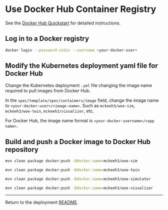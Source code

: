 
# Use Docker Hub Container Registry

See the [Docker Hub Quickstart](https://docs.docker.com/docker-hub/) for detailed instructions.

## Log in to a Docker registry

~~~bash
docker login --password-stdin --username <your-docker-user>
~~~

## Modify the Kubernetes deployment yaml file for Docker Hub

Change the Kubernetes deployment `.yml` file changing the image name required to pull images from Docker Hub.

In the `spec/template/spec/contaimers/image` field, change the image name to `<your-docker-user>/<image-name>`.
Such as `mckeeh3/woe-sim`, `mckeeh3/woe-twin`, `mckeeh3/visualizer`, etc.

For Docker Hub, the image name format is `<your-docker-username>/<app name>`.

## Build and push a Docker image to Docker Hub repository

~~~bash
mvn clean package docker:push -Ddocker.name=mckeeh3/woe-sim
~~~

~~~bash
mvn clean package docker:push -Ddocker.name=mckeeh3/woe-twin
~~~

~~~bash
mvn clean package docker:push -Ddocker.name=mckeeh3/woe-simulator
~~~

~~~bash
mvn clean package docker:push -Ddocker.name=mckeeh3/woe-visualizer
~~~

---
Return to the deployment [README](README.md#setup-docker-repository).
